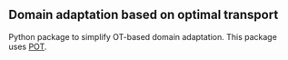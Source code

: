 Domain adaptation based on optimal transport
--------------------------------------------
Python package to simplify OT-based domain adaptation. This package uses [POT](https://pythonot.github.io/auto_examples/domain-adaptation/plot_otda_color_images.html).

